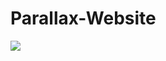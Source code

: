 # Parallax-Website

![](https://github.com/busrabek/Parallax-Website/blob/main/parallax-website.gif)
